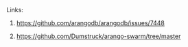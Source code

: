 Links:
1. https://github.com/arangodb/arangodb/issues/7448

2. https://github.com/Dumstruck/arango-swarm/tree/master
